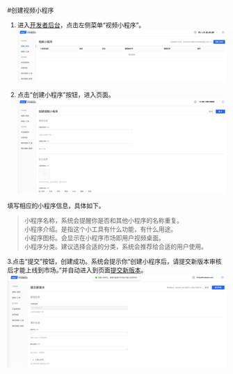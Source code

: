 #创建视频小程序
1. 进入[开发者后台](http://os.videojj.com/developer)，点击左侧菜单“视频小程序”。
![](./image/Xnip2019-11-01_13-52-53.png)

2. 点击“创建小程序”按钮，进入页面。
![](./image/Xnip2019-11-01_13-53-58.png)

填写相应的小程序信息，具体如下。   
>小程序名称，系统会提醒你是否和其他小程序的名称重复。  
>小程序介绍。是指这个小工具有什么功能，有什么用途。  
>小程序图标。会显示在小程序市场即用户视频桌面。  
>小程序分类。建议选择合适的分类，系统会推荐给合适的用户使用。  
  
3.点击“提交”按钮，创建成功。系统会提示你“创建小程序后，请提交新版本审核后才能上线到市场。”并自动进入到页面[提交新版本](./submit-new-miniprogram-version.md)。
![](./image/WX20191101-141523.png)